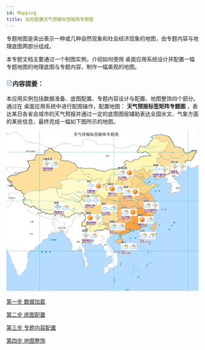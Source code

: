 ```yaml
---
id: Mapping
title: 如何配置天气预报标签矩阵专题图
---
```

专题地图是突出表示一种或几种自然现象和社会经济现象的地图，由专题内容与地理底图两部分组成。

本专题文档主要通过一个制图实例，介绍如何使用  桌面应用系统设计并配置一幅专题地图的地理底图与专题内容，制作一幅美观的地图。

### ![](../../img/read.gif)内容提要：

本应用实例包括数据准备、底图配置、专题内容设计与配置、地图整饰四个部分。通过在  桌面应用系统中进行配图操作，配置地图： **天气预报标签矩阵专题图**
，表达某日各省会城市的天气预报并通过一定的底图图层辅助表达全国水文、气象方面的某些信息，最终完成一幅如下图所示的地图。

![](img/Map.png)  

  
 [第一步 数据加载](DataAdding)

 [第二步 底图配置](BaseMapMaking)

 [第三步 专题内容配置](ThematicMapMaking)

 [第四步 地图整饰](MapDecoration)
